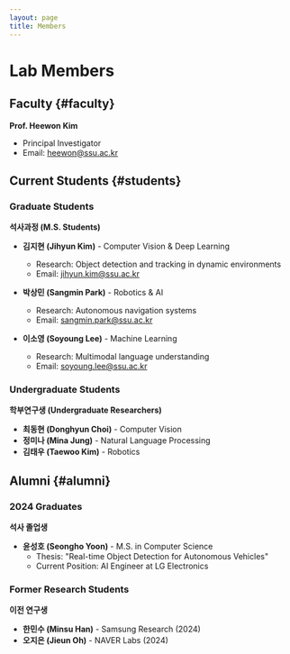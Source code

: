 ```yaml
---
layout: page
title: Members
---
```


# Lab Members

## Faculty {#faculty}

**Prof. Heewon Kim**
- Principal Investigator
- Email: heewon@ssu.ac.kr

## Current Students {#students}

### Graduate Students

**석사과정 (M.S. Students)**
- **김지현 (Jihyun Kim)** - Computer Vision & Deep Learning
  - Research: Object detection and tracking in dynamic environments
  - Email: jihyun.kim@ssu.ac.kr

- **박상민 (Sangmin Park)** - Robotics & AI
  - Research: Autonomous navigation systems
  - Email: sangmin.park@ssu.ac.kr

- **이소영 (Soyoung Lee)** - Machine Learning
  - Research: Multimodal language understanding
  - Email: soyoung.lee@ssu.ac.kr

### Undergraduate Students

**학부연구생 (Undergraduate Researchers)**
- **최동현 (Donghyun Choi)** - Computer Vision
- **정미나 (Mina Jung)** - Natural Language Processing
- **김태우 (Taewoo Kim)** - Robotics

## Alumni {#alumni}

### 2024 Graduates

**석사 졸업생**
- **윤성호 (Seongho Yoon)** - M.S. in Computer Science
  - Thesis: "Real-time Object Detection for Autonomous Vehicles"
  - Current Position: AI Engineer at LG Electronics

### Former Research Students

**이전 연구생**
- **한민수 (Minsu Han)** - Samsung Research (2024)
- **오지은 (Jieun Oh)** - NAVER Labs (2024)